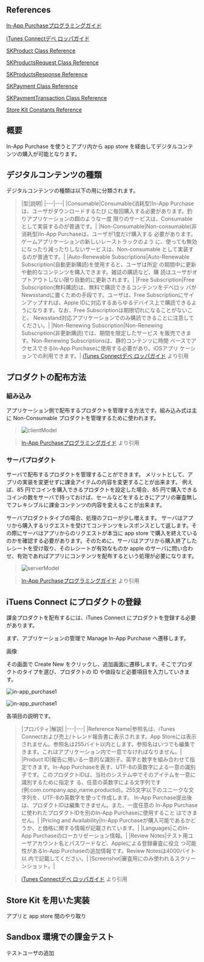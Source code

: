 ## References

[In-App Purchaseプログラミングガイド](https://www.google.co.jp/url?sa=t&rct=j&q=&esrc=s&source=web&cd=2&cad=rja&ved=0CDgQFjAB&url=https%3A%2F%2Fdeveloper.apple.com%2Fjp%2Fdevcenter%2Fios%2Flibrary%2Fdocumentation%2FStoreKitGuide.pdf&ei=QiGbUcj4HsKVkwXa84CIDg&usg=AFQjCNHdB-x7FgfsU9VsJpPhHqwf9mjhsQ&sig2=m7ysWsA6Gn5BgQTQzkfvlw&bvm=bv.46751780,d.dGI)

[iTunes Connectデベ ロッパガイド](https://developer.apple.com/jp/devcenter/ios/library/documentation/iTunesConnect_Guide.pdf)

[SKProduct Class Reference](http://developer.apple.com/library/mac/#documentation/StoreKit/Reference/SKProduct_Reference/Reference/Reference.html)

[SKProductsRequest Class Reference](http://developer.apple.com/library/ios/#documentation/StoreKit/Reference/SKProductsRequest/Reference/Reference.html)

[SKProductsResponse Reference](http://developer.apple.com/library/mac/#documentation/StoreKit/Reference/SKProductsResponse/Reference/Reference.html)

[SKPayment Class Reference](http://developer.apple.com/library/ios/#documentation/StoreKit/Reference/SKPaymentRequest_Class/Reference/Reference.html#//apple_ref/doc/c_ref/SKPayment)

[SKPaymentTransaction Class Reference](http://developer.apple.com/library/ios/#documentation/StoreKit/Reference/SKPaymentTransaction_Class/Reference/Reference.html)

[Store Kit Constants Reference](http://developer.apple.com/library/mac/#documentation/StoreKit/Reference/StoreKitTypes/Reference/reference.html)

## 概要
In-App Purchase を使うとアプリ内から app store を経由してデジタルコンテンツの購入が可能となります。

## デジタルコンテンツの種類

デジタルコンテンツの種類は以下の用に分類されます。

>|型|説明|
|---|---|
|Consumable|Consumable(消耗型)In-App Purchaseは、ユーザがダウンロードするたび に毎回購入する必要があります。釣りアプリケーションの餌のような一度 限りのサービスは、Consumableとして実装するのが普通です。|
|Non-Consumable|Non-consumable(非消耗型)In-App Purchaseは、ユーザが1度だけ購入する 必要があります。ゲームアプリケーションの新しいレーストラックのよう に、使っても無効になったり減ったりしないサービスは、Non-consumable として実装するのが普通です。|
|Auto-Renewable Subscriptions|Auto-Renewable Subscription(自動更新購読)を使用すると、ユーザは所定 の期間中に更新や動的なコンテンツを購入できます。雑誌の購読など、購 読はユーザがオプトアウトしない限り自動的に更新されます。|
|Free Subscription|Free Subscription(無料購読)は、無料で購読できるコンテンツをデベロッ パがNewsstandに置くための手段です。ユーザは、Free Subscriptionにサイ ンアップすれば、Apple IDに対応するあらゆるデバイス上で購読できるよ うになります。なお、Free Subscriptionは期限切れになることがないこと、 Newsstand対応アプリケーションでのみ購読できることに注意してください。|
|Non-Renewing Subscription|Non-Renewing Subscription(非更新購読)では、期間を限定したサービス を販売できます。Non-Renewing Subscriptionsは、静的コンテンツに時間 ベースでアクセスできるIn-App Purchaseに使用する必要があり、iOSアプリ ケーションでの利用できます。|
> [iTunes Connectデベ ロッパガイド](https://developer.apple.com/jp/devcenter/ios/library/documentation/iTunesConnect_Guide.pdf) より引用

## プロダクトの配布方法

### 組み込み
アプリケーション側で配布するプロダクトを管理する方法です。組み込み式は主に Non-Consumable プロダクトを管理するために使われます。

> ![clientModel](https://raw.github.com/mixi-inc/iOSTraining/master/Doc/Images/12.1/clientModel.png)

> [In-App Purchaseプログラミングガイド](https://www.google.co.jp/url?sa=t&rct=j&q=&esrc=s&source=web&cd=2&cad=rja&ved=0CDgQFjAB&url=https%3A%2F%2Fdeveloper.apple.com%2Fjp%2Fdevcenter%2Fios%2Flibrary%2Fdocumentation%2FStoreKitGuide.pdf&ei=QiGbUcj4HsKVkwXa84CIDg&usg=AFQjCNHdB-x7FgfsU9VsJpPhHqwf9mjhsQ&sig2=m7ysWsA6Gn5BgQTQzkfvlw&bvm=bv.46751780,d.dGI) より引用

### サーバプロダクト
サーバで配布するプロダクトを管理することができます。
メリットとして、アプリの実装を変更せずに課金アイテムの内容を変更することが出来ます。
例えば、85 円でコインを購入できるプロダクトを設定した場合、85 円で購入できるコインの数をサーバで持っておけば、セールなどをするときにアプリの審査無しでフレキシブルに課金コンテンツの内容を変えることが出来ます。

サーバプロダクトタイプの場合、処理のフローが少し増えます。
サーバはアプリから購入するリクエストを受けてコンテンツをレスポンスとして返します。その際にサーバはアプリからのリクエストが本当に app store で購入を終えているのかを確認する必要があります。そのために、サーバはアプリから購入終了したレシートを受け取り、そのレシートが有効なものか apple のサーバに問い合わせ、有効であればアプリにコンテンツを配布するという処理が必要になります。

> ![serverModel](https://raw.github.com/mixi-inc/iOSTraining/master/Doc/Images/12.1/serverModel.png)

> [In-App Purchaseプログラミングガイド](https://www.google.co.jp/url?sa=t&rct=j&q=&esrc=s&source=web&cd=2&cad=rja&ved=0CDgQFjAB&url=https%3A%2F%2Fdeveloper.apple.com%2Fjp%2Fdevcenter%2Fios%2Flibrary%2Fdocumentation%2FStoreKitGuide.pdf&ei=QiGbUcj4HsKVkwXa84CIDg&usg=AFQjCNHdB-x7FgfsU9VsJpPhHqwf9mjhsQ&sig2=m7ysWsA6Gn5BgQTQzkfvlw&bvm=bv.46751780,d.dGI) より引用

## iTuens Connect にプロダクトの登録

課金プロダクトを配布するには、iTunes Connect にプロダクトを登録する必要があります。

まず、アプリケーションの管理で Manage In-App Purchase へ遷移します。

画像

その画面で Create New をクリックし、追加画面に遷移します。そこでプロダクトのタイプを選び、プロダクトの ID や値段など必要項目を入力していきます。

![in-app_purchase1](https://raw.github.com/mixi-inc/iOSTraining/master/Doc/Images/12.1/in-app_purchase1.png)

![in-app_purchase1](https://raw.github.com/mixi-inc/iOSTraining/master/Doc/Images/12.1/in-app_purchase2.png)

各項目の説明です。

> |プロパティ|解説|
|---|---|
|Reference Name|参照名は、iTunes Connectおよび売上/トレンド報告書に表示されます。App Storeには表示されません。参照名は255バイト以内とします。参照名はいつでも編集できます。これはアプリケーション内で一意でなければなりません。|
|Product ID|報告に用いる一意的な識別子。英字と数字を組み合わせて指定できます。In-App Purchaseを表す、UTF-8の英数字による一意の識別子です。このプロダクトIDは、当社のシステム中でそのアイテムを一意に識別するために指定す る、任意の英数字による文字列です(例:com.company.app_name.productid)。255文字以下のユニークな文字列を、UTF-8の英数字を使って作成します。 In-App Purchase提出後は、プロダクトIDは編集できません。また、一度任意の In-App Purchaseに使われたプロダクトIDを別のIn-App Purchaseに使用すること はできません。|
|Pricing and Availability|In-App Purchaseが購入可能であるかどうか、と価格に関する情報が記載されています。|
|Languages|このIn-App Purchaseのローカリゼーション情報。|
|Review Notes|テスト用ユーザアカウント名とパスワードなど、Appleによる登録審査に役立 つ可能性があるIn-App Purchaseの追加情報です。Review Notesは4000バイト以 内で記載してください。|
|Screenshot|審査用にのみ使われるスクリーンショット。|

> [iTunes Connectデベ ロッパガイド](https://developer.apple.com/jp/devcenter/ios/library/documentation/iTunesConnect_Guide.pdf) より引用

## Store Kit を用いた実装
アプリと app store 間のやり取り


## Sandbox 環境での課金テスト
テストユーザの追加